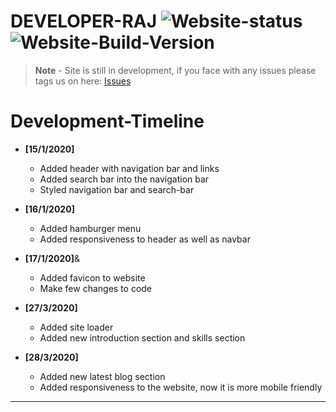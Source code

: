 <!-- MarkDown Starts from here -->
# **DEVELOPER-RAJ** ![Website-status](https://img.shields.io/badge/website-up-color?style=plastic) ![Website-Build-Version](https://img.shields.io/badge/Build-v1.0.2-brightgreen?style=plastic)
> **Note** - Site is still in development, if you face with any issues please tags us on here: [Issues](https://github.com/Developer-Raj/developer-raj.github.io/issues)

 # **Development-Timeline**
- **[15/1/2020]**
    - Added header with navigation bar and links
    - Added search bar into the navigation bar
    - Styled navigation bar and search-bar

- **[16/1/2020]**
    - Added hamburger menu
    - Added responsiveness to header as well as navbar

- **[17/1/2020]**&
    - Added favicon to website
    - Make few changes to code

- **[27/3/2020]**
    - Added site loader
    - Added new introduction section and skills section
- **[28/3/2020]**
    - Added new latest blog section
    - Added responsiveness to the website, now it is more mobile friendly
***

